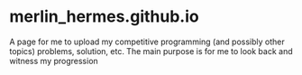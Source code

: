 # merlin_hermes.github.io
A page for me to upload my competitive programming (and possibly other topics) problems, solution, etc. The main purpose is for me to look back and witness my progression
